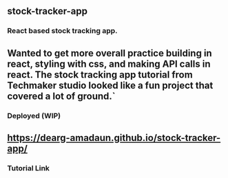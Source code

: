 ## stock-tracker-app

### React based stock tracking app.
Wanted to get more overall practice building in react, styling with css, and making API calls in react. 
The stock tracking app tutorial from Techmaker studio looked like a fun project that covered a lot of ground.`
---


### Deployed (WIP)
https://dearg-amadaun.github.io/stock-tracker-app/
---  

### Tutorial Link

